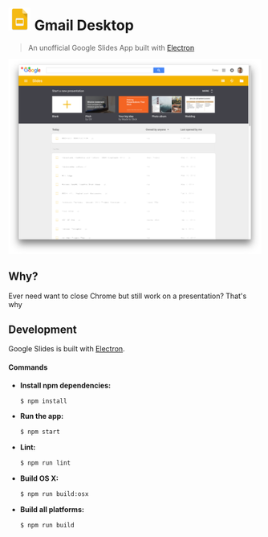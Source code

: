 # <img src=".github/google-slides-icon.png" width="45"> Gmail Desktop

> An unofficial Google Slides App built with [Electron](https://github.com/electron/electron)

![Google Slides Screenshot](.github/screenshot.png)

## Why?
Ever need want to close Chrome but still work on a presentation?  That's why

## Development
Google Slides is built with [Electron](https://github.com/electron/electron).

#### Commands
- **Install npm dependencies:**

  ```bash
  $ npm install
  ```

- **Run the app:**

  ```bash
  $ npm start
  ```

- **Lint:**

  ```bash
  $ npm run lint
  ```

- **Build OS X:**

  ```bash
  $ npm run build:osx
  ```

- **Build all platforms:**

  ```bash
  $ npm run build
  ```
